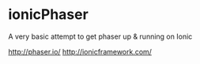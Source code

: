 # ionicPhaser

A very basic attempt to get phaser up & running on Ionic

http://phaser.io/
http://ionicframework.com/
